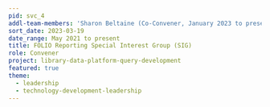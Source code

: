 ```yaml
---
pid: svc_4
addl-team-members: 'Sharon Beltaine (Co-Convener, January 2023 to present)'
sort_date: 2023-03-19
date_range: May 2021 to present
title: FOLIO Reporting Special Interest Group (SIG)
role: Convener
project: library-data-platform-query-development
featured: true
theme: 
  - leadership
  - technology-development-leadership
---
```

